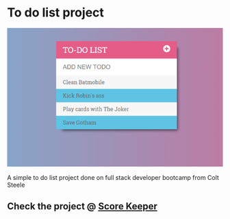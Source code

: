 
<h1> To do list project </h1>

<img src = "todolist.png">

<p1> A simple to do list project done on full stack developer bootcamp from Colt Steele </p1>

<h2> Check the project @ <a href="https://ricardojacinto.github.io/to-do-list/index.html"> Score Keeper </a> </h2>

